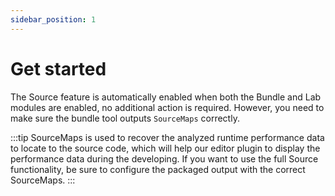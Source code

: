 ```yaml
---
sidebar_position: 1
---
```


# Get started

The Source feature is automatically enabled when both the Bundle and Lab modules are enabled, no additional action is required.
However, you need to make sure the bundle tool outputs `SourceMaps` correctly.

:::tip
SourceMaps is used to recover the analyzed runtime performance data to locate to the source code, which will help our editor plugin to display the performance data during the developing. If you want to use the full Source functionality, be sure to configure the packaged output with the correct SourceMaps.
:::
